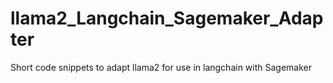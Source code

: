 # llama2_Langchain_Sagemaker_Adapter
Short code snippets to adapt llama2 for use in langchain with Sagemaker
